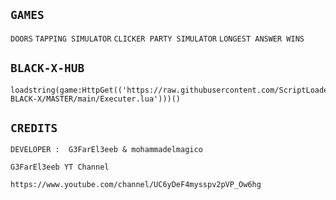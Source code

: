 ## ````GAMES````
``DOORS`` ``TAPPING SIMULATOR`` ``CLICKER PARTY SIMULATOR`` ``LONGEST ANSWER WINS``
## ``BLACK-X-HUB``
```link
loadstring(game:HttpGet(('https://raw.githubusercontent.com/ScriptLoader-BLACK-X/MASTER/main/Executer.lua')))()
```
## ``CREDITS``
``DEVELOPER :  G3FarEl3eeb & mohammadelmagico``

````G3FarEl3eeb YT Channel````
```link
https://www.youtube.com/channel/UC6yDeF4mysspv2pVP_Ow6hg
```

